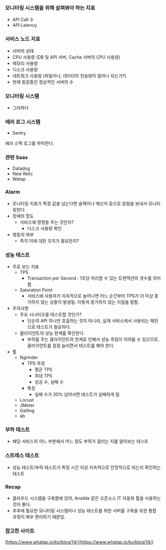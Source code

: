 ### 모니터링 시스템을 위해 살펴봐야 하는 지표

- API Call 수
- API Latency

### 서비스 노드 지표

- 서버의 상태
- CPU 사용량 (DB 및 API 서버, Cache 서버의 CPU 사용량)
- 메모리 사용량
- 디스크 사용량
- 네트워크 사용량 (파일이나, 데이터의 전송량이 얼마나 되는가?)
- 현재 동장중인 정상적인 서버의 수

### 모니터링 시스템

- 그라파다

### 에러 로그 시스템

- Sentry

에러 스택 로그를 파악한다.

### 관련 Saas

- Datadog
- New Relic
- Watap

### Alarm

- 모니터링 지표가 특정 값을 넘는다면 슬랙이나 메신저 등으로 알람을 보내서 모니터링한다.
- 장애의 정도
  - 서비스에 영향을 주는 것인지?
    - 디스크 사용량 확인
- 행동의 여부
  - 즉각 이에 대한 조치가 필요한지?

### 성능 테스트

- 주로 보는 지표
  - TPS
    - Transaction per Second : 1초당 처리할 수 있는 트랜잭션의 갯수를 의미함.
  - Saturation Point
    - 서비스에 사용자가 지속적으로 늘어나면 어느 순간부터 TPS가 더 이상 증가하지 않는 상황이 발생됨. 이렇게 증가하지 않는 지점을 말함.
- 주의사항
  - 주요 시나리오를 테스트할 것인가?
    - 단순히 API 하나만 호출하는 것이 아니라, 실제 서비스에서 사용되는 패턴으로 테스트가 필요하다.
  - 클라이언트의 성능 한계를 확인한다.
    - 부하를 주는 클라이언트의 한계로 인해서 성능 측정이 어려울 수 있으므로, 클라이언트를 점점 늘리면서 테스트를 해야 한다.
- 툴
  - Ngrinder
    - TPS 측정
      - 평균 TPS
      - 최대 TPS
      - 성공 수, 실패 수
    - 특징
      - 실패 수가 30% 넘어서면 테스트가 실패하게 됨
  - Locust
  - JMeter
  - Gatling
  - ab

### 부하 테스트

- 해당 서비스의 어느 부분에서 어느 정도 부하가 걸리는 지를 알아보는 테스트

### 스트레스 테스트

- 성능 테스트/부하 테스트가 특정 시간 이상 지속적으로 안정적으로 되는지 확인하는 테스트

### Recap

- 클라우드 시스템을 구축함에 있어, Ansible 같은 오픈소스 IT 자동화 툴을 사용하는 것이 좋다.
- 추후에 필요한 모니터링 시스템이나 성능 테스트를 위한 서버를 구축을 위한 통합 과정이 매우 편리하기 때문임.

### 참고한 사이트

[https://www.whatap.io/ko/blog/14/](https://www.whatap.io/ko/blog/14/)
